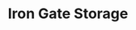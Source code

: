 ---
title: "Iron Gate Storage"
url: /vancouver/iron-gate-storage-northeast-57th-avenue/
shop: Mieten
---